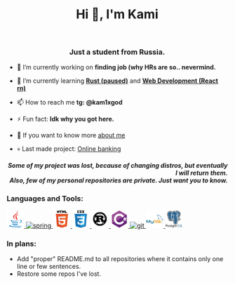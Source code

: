 <h1 align="center">Hi 👋, I'm Kami</h1>
<img src="https://i.pinimg.com/originals/38/d3/0e/38d30ecfe41c21551c043443d330d637.gif" alt="">
<h3 align="center">Just a student from Russia.</h3>

- 🔭 I’m currently working on **finding job (why HRs are so.. nevermind.**

- 🌱 I’m currently learning [**Rust (paused)**](https://github.com/kam1xgod/learning_rust_roadmap) and [**Web Development (React rn)**](https://github.com/kam1xgod/learning_web_dev)

- 📫 How to reach me **tg: @kam1xgod**

- ⚡ Fun fact: **Idk why you got here.**

- 🐀 If you want to know more [about me](https://kamixtrash.netlify.app/)

- 💀 Last made project: [Online banking](https://github.com/kam1xgod/kittyBank)

<h5 align="right">Some of my project was lost, because of changing distros, but eventually I will return them.</br>Also, few of my personal repositories are private. Just want you to know.</h5>

<h3 align="left">Languages and Tools:</h3>
<p align="left"> 
  <a href="https://www.java.com" target="_blank" rel="noreferrer"> <img src="https://raw.githubusercontent.com/devicons/devicon/master/icons/java/java-original.svg" alt="java" width="40" height="40"/> </a>
  <a href="https://spring.io/" target="_blank" rel="noreferrer"> <img src="https://www.vectorlogo.zone/logos/springio/springio-icon.svg" alt="spring" width="40" height="40"/> </a> 
  <a href="https://www.w3.org/html/" target="_blank" rel="noreferrer"> <img src="https://raw.githubusercontent.com/devicons/devicon/master/icons/html5/html5-original-wordmark.svg" alt="html5" width="40" height="40"/> </a> 
  <a href="https://www.w3schools.com/css/" target="_blank" rel="noreferrer"> <img src="https://raw.githubusercontent.com/devicons/devicon/master/icons/css3/css3-original-wordmark.svg" alt="css3" width="40" height="40"/> </a>
  <a href="https://www.rust-lang.org" target="_blank" rel="noreferrer"> <img src="https://raw.githubusercontent.com/devicons/devicon/master/icons/rust/rust-plain.svg" alt="rust" width="40" height="40"/> </a>
  <a href="https://www.w3schools.com/cs/" target="_blank" rel="noreferrer"> <img src="https://raw.githubusercontent.com/devicons/devicon/master/icons/csharp/csharp-original.svg" alt="csharp" width="40" height="40"/> </a>
  <a href="https://git-scm.com/" target="_blank" rel="noreferrer"> <img src="https://www.vectorlogo.zone/logos/git-scm/git-scm-icon.svg" alt="git" width="40" height="40"/> </a>
  <a href="https://www.mysql.com/" target="_blank" rel="noreferrer"> <img src="https://raw.githubusercontent.com/devicons/devicon/master/icons/mysql/mysql-original-wordmark.svg" alt="mysql" width="40" height="40"/> </a>
  <a href="https://www.postgresql.org" target="_blank" rel="noreferrer"> <img src="https://raw.githubusercontent.com/devicons/devicon/master/icons/postgresql/postgresql-original-wordmark.svg" alt="postgresql" width="40" height="40"/> </a>
</p>
<h3 align="left">In plans:</h3>

- Add "proper" README.md to all repositories where it contains only one line or few sentences.
- Restore some repos I've lost.
